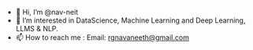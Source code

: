 - 👋 Hi, I’m @nav-neit
- 👀 I’m interested in DataScience, Machine Learning and Deep Learning, LLMS & NLP.
- 📫 How to reach me : Email: rgnavaneeth@gmail.com

<!---
nav-neit/nav-neit is a ✨ special ✨ repository because its `README.md` (this file) appears on your GitHub profile.
You can click the Preview link to take a look at your changes.
--->
